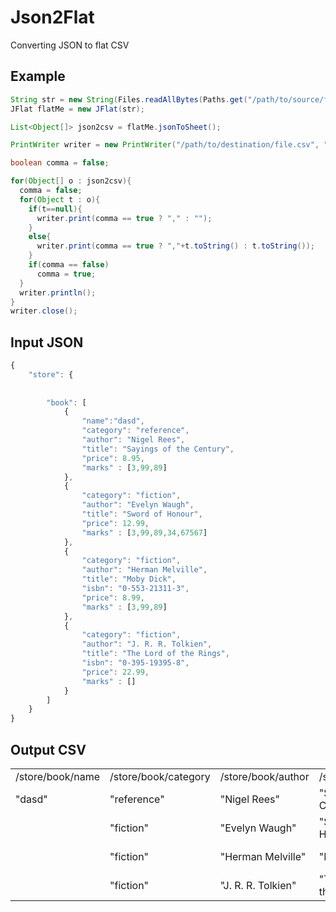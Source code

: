 # Json2Flat
Converting JSON to flat CSV

Example
----------
```java
String str = new String(Files.readAllBytes(Paths.get("/path/to/source/file.json")));
JFlat flatMe = new JFlat(str);

List<Object[]> json2csv = flatMe.jsonToSheet(); 

PrintWriter writer = new PrintWriter("/path/to/destination/file.csv", "UTF-8");

boolean comma = false;

for(Object[] o : json2csv){
  comma = false;
  for(Object t : o){
    if(t==null){
      writer.print(comma == true ? "," : "");
    }
    else{
      writer.print(comma == true ? ","+t.toString() : t.toString());
    }
    if(comma == false)
      comma = true;
  }
  writer.println();
}
writer.close();
```

Input JSON
----------
```javascript
{
    "store": {
	    
	    
		"book": [
		    {
		        "name":"dasd",
		        "category": "reference",
		        "author": "Nigel Rees",
		        "title": "Sayings of the Century",
		        "price": 8.95,
		        "marks" : [3,99,89]
		    },
		    {
		        "category": "fiction",
		        "author": "Evelyn Waugh",
		        "title": "Sword of Honour",
		        "price": 12.99,
		        "marks" : [3,99,89,34,67567]
		    },
		    {
		        "category": "fiction",
		        "author": "Herman Melville",
		        "title": "Moby Dick",
		        "isbn": "0-553-21311-3",
		        "price": 8.99,
		        "marks" : [3,99,89]
		    },
		    {
		        "category": "fiction",
		        "author": "J. R. R. Tolkien",
		        "title": "The Lord of the Rings",
		        "isbn": "0-395-19395-8",
		        "price": 22.99,
		        "marks" : []
		    }
		]
	}
}
```
Output CSV
----------
|                  |                      |                    |                          |                   |                     |                     |                     |                     |                     |                  | 
|------------------|----------------------|--------------------|--------------------------|-------------------|---------------------|---------------------|---------------------|---------------------|---------------------|------------------| 
| /store/book/name | /store/book/category | /store/book/author | /store/book/title        | /store/book/price | /store/book/marks/0 | /store/book/marks/1 | /store/book/marks/2 | /store/book/marks/3 | /store/book/marks/4 | /store/book/isbn | 
| "dasd"           | "reference"          | "Nigel Rees"       | "Sayings of the Century" | 8.95              | 3                   | 99                  | 89                  |                     |                     |                  | 
|                  | "fiction"            | "Evelyn Waugh"     | "Sword of Honour"        | 12.99             | 3                   | 99                  | 89                  | 34                  | 67567               |                  | 
|                  | "fiction"            | "Herman Melville"  | "Moby Dick"              | 8.99              | 3                   | 99                  | 89                  |                     |                     | "0-553-21311-3"  | 
|                  | "fiction"            | "J. R. R. Tolkien" | "The Lord of the Rings"  | 22.99             |                     |                     |                     |                     |                     | "0-395-19395-8"  | 
